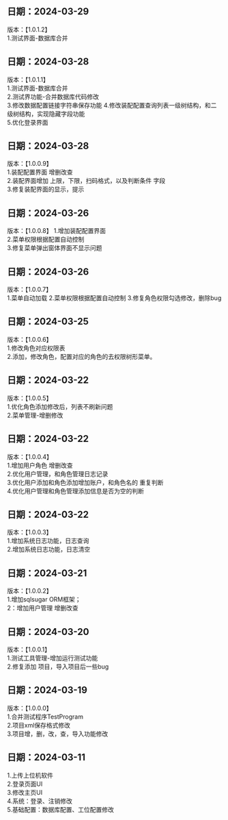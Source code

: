 ## 日期：2024-03-29   
版本：【1.0.1.2】  
1.测试界面-数据库合并  
 

## 日期：2024-03-28   
版本：【1.0.1.1】  
1.测试界面-数据库合并  
2.测试界功能-合并数据库代码修改   
3.修改数据配置链接字符串保存功能
4.修改装配配置查询列表一级树结构，和二级树结构，实现隐藏字段功能  
5.优化登录界面  


## 日期：2024-03-28   
版本：【1.0.0.9】  
1.装配配置界面 增删改查  
2.装配界面增加 上限，下限，扫码格式，以及判断条件 字段   
3.修复装配界面的显示，提示  

## 日期：2024-03-26   
版本：【1.0.0.8】 
1.增加装配配置界面  
2.菜单权限根据配置自动控制  
3.修复菜单弹出窗体界面不显示问题  

## 日期：2024-03-26   
版本：【1.0.0.7】  
1.菜单自动加载
2.菜单权限根据配置自动控制
3.修复角色权限勾选修改，删除bug

## 日期：2024-03-25   
版本：【1.0.0.6】  
1.修改角色对应权限表  
2.添加，修改角色，配置对应的角色的去权限树形菜单。  

## 日期：2024-03-22   
版本：【1.0.0.5】  
1.优化角色添加修改后，列表不刷新问题  
2.菜单管理-增删修改  


## 日期：2024-03-22   
版本：【1.0.0.4】  
1.增加用户角色 增删改查  
2.优化用户管理，和角色管理日志记录  
3.优化用户添加和角色添加增加账户，和角色名的 重复判断  
4.优化用户管理和角色管理添加信息是否为空的判断  
 
## 日期：2024-03-22   
版本：【1.0.0.3】  
1.增加系统日志功能，日志查询  
2.增加系统日志功能，日志清空  

## 日期：2024-03-21    
版本：【1.0.0.2】  
1.增加sqlsugar ORM框架；  
2：增加用户管理 增删改查  

## 日期：2024-03-20    
版本：【1.0.0.1】    
1.测试工具管理-增加运行测试功能  
2.修复添加 项目，导入项目后一些bug    

## 日期：2024-03-19   
版本：【1.0.0.0】  
1.合并测试程序TestProgram  
2.项目xml保存格式修改   
3.项目增，删，改，查，导入功能修改 

## 日期：2024-03-11 
1.上传上位机软件  
2.登录页面UI  
3.修改主页UI  
4.系统：登录、注销修改  
5.基础配置：数据库配置、工位配置修改  
